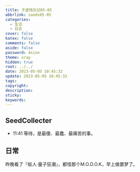 ```yaml
---
title: 子虚栈日记05-05
abbrlink: sands05-05
categories:
  - 生活
  - 日志
cover: false
katex: false
comments: false
aside: false
password: 4sion
theme: xray
hidden: true
root: ../../
date: 2023-05-05 10:45:32
update: 2023-05-05 10:45:32
tags:
copyright:
description:
sticky:
keywords:
---
```


## SeedCollecter
- 11:41 等待，是最傻、最蠢、最痛苦的事。


## 日常
昨晚看了『蚁人·量子狂潮』，都怪那个M.O.D.O.K，早上做噩梦了。

